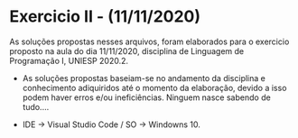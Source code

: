 # Exercicio II - (11/11/2020)
 
As soluções propostas nesses arquivos, foram elaborados para o exercicio proposto na aula do dia 11/11/2020, disciplina de Linguagem de Programação I, UNIESP 2020.2.

- As soluções propostas baseiam-se no andamento da disciplina e conhecimento adiquiridos até o momento da elaboração, devido a isso podem haver erros e/ou ineficiências.
Ninguem nasce sabendo de tudo....

- IDE -> Visual Studio Code / SO -> Windowns 10.
